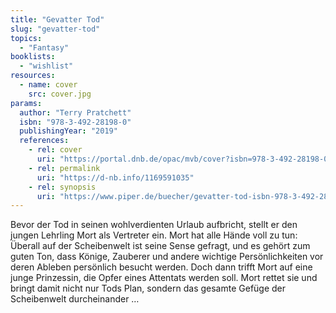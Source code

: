 ```yaml
---
title: "Gevatter Tod"
slug: "gevatter-tod"
topics:
  - "Fantasy"
booklists:
  - "wishlist"
resources:
  - name: cover
    src: cover.jpg
params:
  author: "Terry Pratchett"
  isbn: "978-3-492-28198-0"
  publishingYear: "2019"
  references:
    - rel: cover
      uri: "https://portal.dnb.de/opac/mvb/cover?isbn=978-3-492-28198-0"
    - rel: permalink
      uri: "https://d-nb.info/1169591035"
    - rel: synopsis
      uri: "https://www.piper.de/buecher/gevatter-tod-isbn-978-3-492-28064-8"
---
```

Bevor der Tod in seinen wohlverdienten Urlaub aufbricht, stellt er den jungen 
Lehrling Mort als Vertreter ein. Mort hat alle Hände voll zu tun: Überall auf 
der Scheibenwelt ist seine Sense gefragt, und es gehört zum guten Ton, dass 
Könige, Zauberer und andere wichtige Persönlichkeiten vor deren Ableben 
persönlich besucht werden. Doch dann trifft Mort auf eine junge Prinzessin, 
die Opfer eines Attentats werden soll. Mort rettet sie und bringt damit nicht 
nur Tods Plan, sondern das gesamte Gefüge der Scheibenwelt durcheinander …